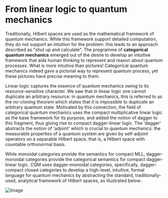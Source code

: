 <!-- title -->

# From linear logic to quantum mechanics

Traditionally, Hilbert spaces are used as the mathematical framework of quantum mechanics. While this framework support detailed computation, they 
do not support an intuition for the problem: this leads to an approach described as "shut up and calculate". 
The programme of **categorical quantum mechanics**   emerged out of the desire to develop an intuitive framework that aids human thinking to represent and reason about quantum processes. What is more intuitive than pictures! Categorical quantum mechanics indeed gave a pictorial way to represent quantum process, yet these pictures have precise meaning to them. 

Linear logic captures the essence of quantum mechanics owing to its 
resource-sensitive character. We saw that in linear logic one cannot duplicate an arbitrary resource: in quantum mechanics, this is 
referred to as the *no-cloning theorem* which states that it is impossible to duplicate an arbitrary quantum state. 
Motivated by this connection, the field of categorical quantum mechanics uses the compact multiplicative linear logic as the base framework for its purpose, 
and added the notion of dagger to this fragment, thus giving rise to compact dagger-linear logic.  The 'dagger' abstracts the notion of 'adjoint' 
which is crucial to quantum mechanics: the measurable properties of a quantum system are 
given by self-adjoint operators on a separable Hilbert space, that is, a Hilbert space with 
countable orthonormal basis. 

While monoidal categories provide the semantics for compact MLL, dagger-monoidal categories provide the categorical semantics for 
compact dagger-linear logic.  CQM uses dagger-monoidal categories,  specifically, dagger-compact closed 
categories to develop a high-level, intuitive, formal language for quantum mechanics 
by abstracting the standard, traditionally-used, analytical framework of Hilbert spaces, as illustrated below:

![ Image ](/pics/abstraction.png)

